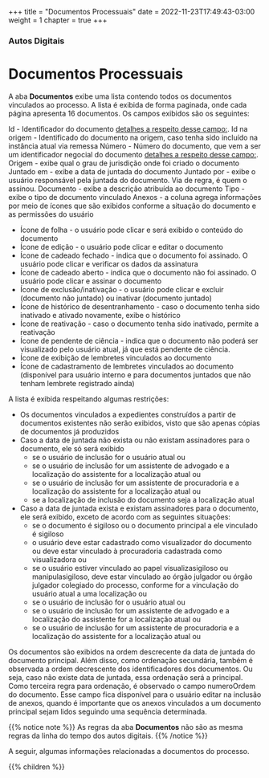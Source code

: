 +++
title = "Documentos Processuais"
date = 2022-11-23T17:49:43-03:00
weight = 1
chapter = true
+++

### Autos Digitais

# Documentos Processuais

A aba **Documentos** exibe uma lista contendo todos os documentos vinculados ao processo. A lista é exibida de forma paginada, onde cada página apresenta 16 documentos. Os campos exibidos são os seguintes:

<!-- realizarDownload: {valueType: realizarDownload, headerType: checkSelecionarDocumentos, properties: {columnRendered: #{processoTrfHome.exibeColunaDeDownloadDeDocumentos()}}}</value>-->
Id - Identificador do documento [detalhes a respeito desse campo:](/autos/documentos/identificadores).
Id na origem - Identificado do documento na origem, caso tenha sido incluído na instância atual via remessa
Número - Número do documento, que vem a ser um identificador negocial do documento [detalhes a respeito desse campo:](/autos/documentos/identificadores).
Origem - exibe qual o grau de jurisdição onde foi criado o documento
Juntado em - exibe a data de juntada do documento
Juntado por - exibe o usuário responsável pela juntada do documento. Via de regra, é quem o assinou. 
Documento - exibe a descrição atribuída ao documento
Tipo - exibe o tipo de documento vinculado
Anexos - a coluna agrega informações por meio de ícones que são exibidos conforme a situação do documento e as permissões do usuário
- Ícone de folha - o usuário pode clicar e será exibido o conteúdo do documento
- Ícone de edição - o usuário pode clicar e editar o documento
- Ícone de cadeado fechado - indica que o documento foi assinado. O usuário pode clicar e verificar os dados da assinatura
- Ícone de cadeado aberto - indica que o documento não foi assinado. O usuário pode clicar e assinar o documento
- Ícone de exclusão/inativação - o usuário pode clicar e excluir (documento não juntado) ou inativar (documento juntado)
- Ícone de histórico de desentranhamento - caso o documento tenha sido inativado e ativado novamente, exibe o histórico
- Ícone de reativação - caso o documento tenha sido inativado, permite a reativação
- Ícone de pendente de ciência - indica que o documento não poderá ser visualizado pelo usuário atual, já que está pendente de ciência.
- Ícone de exibição de lembretes vinculados ao documento
- Ícone de cadastramento de lembretes vinculados ao documento (disponível para usuário interno e para documentos juntados que não tenham lembrete registrado ainda)
<!-- Certidão -  columnRendered: #{processoTrfHome.exibirColunaCertidao()}-->

A lista é exibida respeitando algumas restrições:
- Os documentos vinculados a expedientes construídos a partir de documentos existentes não serão exibidos, visto que são apenas cópias de documentos já produzidos
- Caso a data de juntada não exista ou não existam assinadores para o documento, ele só será exibido 
  - se o usuário de inclusão for o usuário atual ou
  - se o usuário de inclusão for um assistente de advogado e a localização do assistente for a localização atual ou
  - se o usuário de inclusão for um assistente de procuradoria e a localização do assistente for a localização atual ou
  - se a localização de inclusão do documento seja a localização atual
- Caso a data de juntada exista e existam assinadores para o documento, ele será exibido, exceto de acordo com as seguintes situações:
  - se o documento é sigiloso ou o documento principal a ele vinculado é sigiloso
   - o usuário deve estar cadastrado como visualizador do documento ou deve estar vinculado à procuradoria cadastrada como visualizadora ou
   - se o usuário estiver vinculado ao papel visualizasigiloso ou manipulasigiloso, deve estar vinculado ao órgão julgador ou órgão julgador colegiado do processo, conforme for a vinculação do usuário atual a uma localização ou
   - se o usuário de inclusão for o usuário atual ou
   - se o usuário de inclusão for um assistente de advogado e a localização do assistente for a localização atual ou
   - se o usuário de inclusão for um assistente de procuradoria e a localização do assistente for a localização atual ou 

Os documentos são exibidos na ordem descrecente da data de juntada do documento principal. Além disso, como ordenação secundária, também é observada a ordem decrescente dos identificadores dos documentos. Ou seja, caso não existe data de juntada, essa ordenação será a principal. Como terceira regra para ordenação, é observado o campo numeroOrdem do documento. Esse campo fica disponível para o usuário editar na inclusão de anexos, quando é importante que os anexos vinculados a um documento principal sejam lidos seguindo uma sequência determinada.


{{% notice note %}}
As regras da aba **Documentos** não são as mesma regras da linha do tempo dos autos digitais.
{{% /notice %}}

A seguir, algumas informações relacionadas a documentos do processo.

{{% children  %}}
